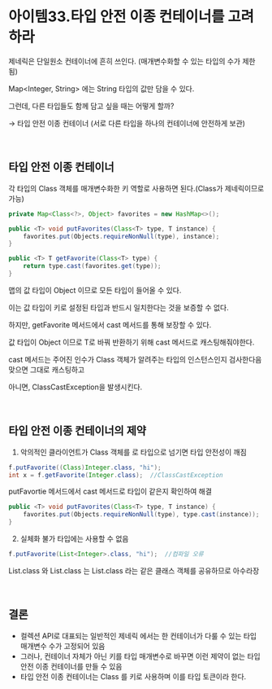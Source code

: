 # 아이템33.타입 안전 이종 컨테이너를 고려하라

제네릭은 단일원소 컨테이너에 흔히 쓰인다. (매개변수화할 수 있는 타입의 수가 제한됨)

Map<Integer, String> 에는 String 타입의 값만 담을 수 있다.

그런데, 다른 타입들도 함께 담고 싶을 때는 어떻게 할까?

→ 타입 안전 이종 컨테이너 (서로 다른 타입을 하나의 컨테이너에 안전하게 보관)

<br>

## 타입 안전 이종 컨테이너

각 타입의 Class 객체를 매개변수화한 키 역할로 사용하면 된다.(Class<T>가 제네릭이므로 가능)

```java
private Map<Class<?>, Object> favorites = new HashMap<>();

public <T> void putFavorites(Class<T> type, T instance) {
    favorites.put(Objects.requireNonNull(type), instance);
}

public <T> T getFavorite(Class<T> type) {
    return type.cast(favorites.get(type));
}
```

맵의 값 타입이 Object 이므로 모든 타입이 들어올 수 있다.

이는 값 타입이 키로 설정된 타입과 반드시 일치한다는 것을 보증할 수 없다.

하지만, getFavorite 메서드에서 cast 메서드를 통해 보장할 수 있다.

값 타입이 Object 이므로 T로 바꿔 반환하기 위해 cast 메서드로 캐스팅해줘야한다.

cast 메서드는 주어진 인수가 Class 객체가 알려주는 타입의 인스턴스인지 검사한다음 맞으면 그대로 캐스팅하고

아니면, ClassCastException을 발생시킨다.

<br>

## 타입 안전 이종 컨테이너의 제약

1) 악의적인 클라이언트가 Class 객체를 로 타입으로 넘기면 타입 안전성이 깨짐

```java
f.putFavorite((Class)Integer.class, "hi");
int x = f.getFavorite(Integer.class);  //ClassCastException
```

putFavortie 메서드에서 cast 메서드로 타입이 같은지 확인하여 해결

```java
public <T> void putFavorites(Class<T> type, T instance) {
    favorites.put(Objects.requireNonNull(type), type.cast(instance));
}
```

2) 실체화 불가 타입에는 사용할 수 없음

```java
f.putFavorite(List<Integer>.class, "hi");  //컴파일 오류
```

List<String>.class 와 List<Integer>.class 는 List.class 라는 같은 클래스 객체를 공유하므로 아수라장

<br>

## 결론

- 컬렉션 API로 대표되는 일반적인 제네릭 에서는 한 컨테이너가 다룰 수 있는 타입 매개변수 수가 고정되어 있음
- 그러나, 컨테이너 자체가 아닌 키를 타입 매개변수로 바꾸면 이런 제약이 없는 타입 안전 이종 컨테이너를 만들 수 있음
- 타입 안전 이종 컨테이너는 Class 를 키로  사용하며 이를 타입 토큰이라 한다.